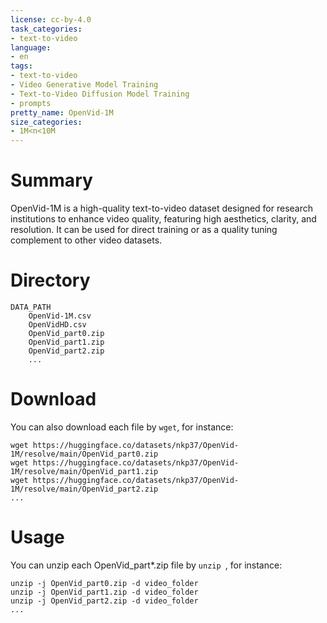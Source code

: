 ```yaml
---
license: cc-by-4.0
task_categories:
- text-to-video
language:
- en
tags:
- text-to-video
- Video Generative Model Training
- Text-to-Video Diffusion Model Training
- prompts
pretty_name: OpenVid-1M
size_categories:
- 1M<n<10M
---
```


# Summary
OpenVid-1M is a high-quality text-to-video dataset designed for research institutions to enhance video quality, featuring high aesthetics, clarity, and resolution. It can be used for direct training or as a quality tuning complement to other video datasets.


# Directory
```
DATA_PATH
    OpenVid-1M.csv
    OpenVidHD.csv
    OpenVid_part0.zip
    OpenVid_part1.zip
    OpenVid_part2.zip
    ...
```

# Download
You can also download each file by ```wget```, for instance:
```
wget https://huggingface.co/datasets/nkp37/OpenVid-1M/resolve/main/OpenVid_part0.zip
wget https://huggingface.co/datasets/nkp37/OpenVid-1M/resolve/main/OpenVid_part1.zip
wget https://huggingface.co/datasets/nkp37/OpenVid-1M/resolve/main/OpenVid_part2.zip
...
```

# Usage
You can unzip each OpenVid_part*.zip file by ```unzip ```, for instance:
```
unzip -j OpenVid_part0.zip -d video_folder
unzip -j OpenVid_part1.zip -d video_folder
unzip -j OpenVid_part2.zip -d video_folder
...
```
